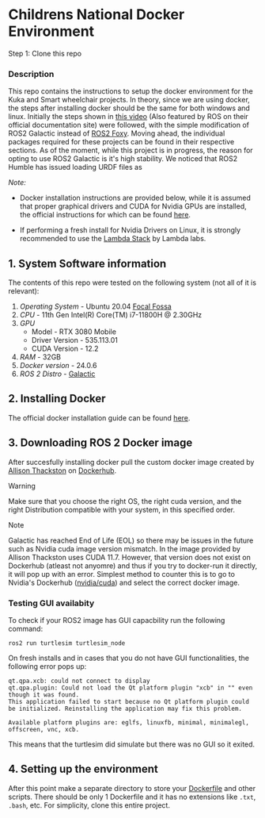 # Childrens National Docker Environment

Step 1: Clone this repo

### Description
This repo contains the instructions to setup the docker environment for the Kuka and Smart wheelchair projects. In theory, since we are using docker, the steps after installing docker should be the same for both windows and linux. Initially the steps shown in [this video](https://www.youtube.com/watch?v=qWuudNxFGOQ) (Also featured by ROS on their official documentation site) were followed, with the simple modification of ROS2 Galactic instead of [ROS2 Foxy](https://docs.ros.org/en/foxy/index.html). Moving ahead, the individual packages required for these projects can be found in their respective sections. As of the moment, while this project is in progress, the reason for opting to use ROS2 Galactic is it's high stability. We noticed that ROS2 Humble has issued loading URDF files as 

_Note:_ 
- Docker installation instructions are provided below, while it is assumed that proper graphical drivers and CUDA for Nvidia GPUs are installed, the official instructions for which can be found [here](https://docs.nvidia.com/cuda/cuda-installation-guide-linux/contents.html).

- If performing a fresh install for Nvidia Drivers on Linux, it is strongly recommended to use the [Lambda Stack](https://lambdalabs.com/lambda-stack-deep-learning-software) by Lambda labs.

## 1. System Software information

The contents of this repo were tested on the following system (not all of it is relevant):

 1. _Operating System_ - Ubuntu 20.04 [Focal Fossa](https://releases.ubuntu.com/focal/)
 2. _CPU_ - 11th Gen Intel(R) Core(TM) i7-11800H @ 2.30GHz
 3. _GPU_
    - Model - RTX 3080 Mobile
    - Driver Version - 535.113.01
    - CUDA Version - 12.2
 4. _RAM_ - 32GB
 5. _Docker version_ - 24.0.6
 6. _ROS 2 Distro_ - [Galactic](https://docs.ros.org/en/galactic/index.html)

## 2. Installing Docker

The official docker installation guide can be found [here](https://docs.docker.com/engine/install/).


## 3. Downloading ROS 2 Docker image

After succesfully installing docker pull the custom docker image created by [Allison Thackston](https://www.allisonthackston.com/) on [Dockerhub](https://hub.docker.com/r/althack/ros2).

> [!Warning]
> Make sure that you choose the right OS, the right cuda version, and the right Distribution compatible with your system, in this specified order.

> [!Note]
> Galactic has reached End of Life (EOL) so there may be issues in the future such as Nvidia cuda image version mismatch. In the image provided by Allison Thackston uses CUDA 11.7. However, that version does not exist on Dockerhub (atleast not anyomre) and thus if you try to docker-run it directly, it will pop up with an error. Simplest method to counter this is to go to Nvidia's Dockerhub ([nvidia/cuda](https://hub.docker.com/r/nvidia/cuda)) and select the correct docker image.

### Testing GUI availabity

To check if your ROS2 image has GUI capacbility run the following command:

```Shell
ros2 run turtlesim turtlesim_node
```

On fresh installs and in cases that you do not have GUI functionalities, the following error pops up:

```Shell
qt.qpa.xcb: could not connect to display 
qt.qpa.plugin: Could not load the Qt platform plugin "xcb" in "" even though it was found.
This application failed to start because no Qt platform plugin could be initialized. Reinstalling the application may fix this problem.

Available platform plugins are: eglfs, linuxfb, minimal, minimalegl, offscreen, vnc, xcb.
```

This means that the turtlesim did simulate but there was no GUI so it exited.

## 4. Setting up the environment

After this point make a separate directory to store your [Dockerfile](https://docs.docker.com/engine/reference/builder/) and other scripts. There should be only 1 Dockerfile and it has no extensions like `.txt`, `.bash`, etc. For simplicity, clone this  entire project.
